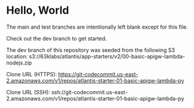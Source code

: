 # Hello, World

The main and test branches are intentionally left blank except for this file.

Check out the dev branch to get started.

The dev branch of this repository was seeded from the following S3 location:
s3://63klabs/atlantis/app-starters/v2/00-basic-apigw-lambda-nodejs.zip

Clone URL (HTTPS): https://git-codecommit.us-east-2.amazonaws.com/v1/repos/atlantis-starter-01-basic-apigw-lambda-py

Clone URL (SSH): ssh://git-codecommit.us-east-2.amazonaws.com/v1/repos/atlantis-starter-01-basic-apigw-lambda-py
